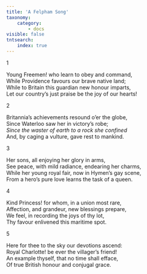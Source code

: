 ```yaml
---
title: 'A Felpham Song'
taxonomy:
    category:
        - docs
visible: false
tntsearch:
    index: true
---
```


1

Young Freemen! who learn to obey and command,  
While Providence favours our brave native land;  
While to Britain this guardian new honour imparts,  
Let our country’s just praise be the joy of our hearts!

2

Britannia’s achievements resound o’er the globe,  
Since Waterloo saw her in victory’s robe;  
*Since the waster of earth to a rock she confined*  
And, by caging a vulture, gave rest to mankind.

3

Her sons, all enjoying her glory in arms,  
See peace, with mild radiance, endearing her charms,  
While her young royal fair, now in Hymen’s gay scene,  
From a hero’s pure love learns the task of a queen.

4

Kind Princess! for whom, in a union most rare,  
Affection, and grandeur, new blessings prepare,  
We feel, in recording the joys of thy lot,  
Thy favour enlivened this maritime spot.  

5

Here for thee to the sky our devotions ascend:  
Royal Charlotte! be ever the villager’s friend!  
An example thyself, that no time shall efface,  
Of true British honour and conjugal grace.